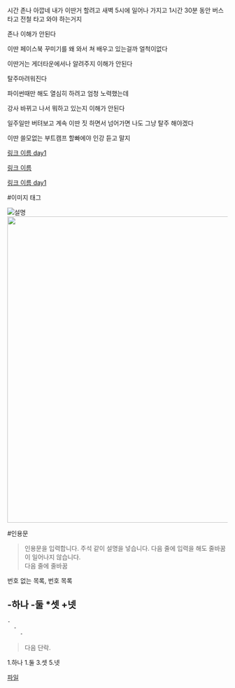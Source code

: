 시간 존나 아깝네 내가 이딴거 할려고 새벽 5시에 일어나 가지고 1시간 30분 동안 버스타고 전철 타고 와야 하는거지

존나 이해가 안된다 

이딴 페이스북 꾸미기를 왜 와서 쳐 배우고 있는걸까 얼척이없다

이딴거는 게더타운에서나 알려주지 이해가 안된다

탈주마려워진다

파이썬때만 해도 열심히 하려고 엄청 노력했는데

강사 바뀌고 나서 뭐하고 있는지 이해가 안된다

일주일만 버텨보고 계속 이딴 짓 하면서 넘어가면 나도 그냥 탈주 해야겠다

이딴 쓸모없는 부트캠프 할빠에야 인강 듣고 말지 

[링크 이름 day1](./day1/)

<a href=''>링크 이름</a>

<a href='./day1/read.md'>링크 이름 day1</a>

#이미지 태그

![설명](이미지주소)
<img src = '이미지 주소 복사'
width='700'>

#인용문

>인용문을 입력합니다. 주석 같이 설명을 넣습니다.
>다음 줄에 입력을 해도 줄바꿈이 일어나지 않습니다.
><br>다음 줄에 줄바꿈

번호 없는 목록, 번호 목록

-하나
-둘
*셋
+넷
  -
    -
      -
        -

>다음 단락.

1.하나
1.둘
3.셋
5.넷

[파일](파일이름)
